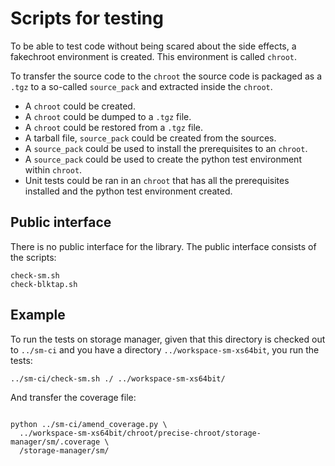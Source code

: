# Scripts for testing

To be able to test code without being scared about the side effects,
a fakechroot environment is created. This environment is called `chroot`.

To transfer the source code to the `chroot` the source code is packaged as
a `.tgz` to a so-called `source_pack` and extracted inside the `chroot`.

 - A `chroot` could be created.
 - A `chroot` could be dumped to a `.tgz` file.
 - A `chroot` could be restored from a `.tgz` file.
 - A tarball file, `source_pack` could be created from the sources.
 - A `source_pack` could be used to install the prerequisites to an `chroot`.
 - A `source_pack` could be used to create the python test environment within
   `chroot`.
 - Unit tests could be ran in an `chroot` that has all the prerequisites
   installed and the python test environment created.

## Public interface

There is no public interface for the library. The public interface consists
of the scripts:

    check-sm.sh
    check-blktap.sh

## Example

To run the tests on storage manager, given that this directory is checked
out to `../sm-ci` and you have a directory `../workspace-sm-xs64bit`, you run
the tests:

    ../sm-ci/check-sm.sh ./ ../workspace-sm-xs64bit/

And transfer the coverage file:


```

python ../sm-ci/amend_coverage.py \
  ../workspace-sm-xs64bit/chroot/precise-chroot/storage-manager/sm/.coverage \
  /storage-manager/sm/

```
